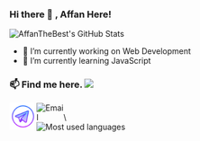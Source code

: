 ### Hi there 👋 , Affan Here!


![AffanTheBest's GitHub Stats](https://github-readme-stats.vercel.app/api?username=AffanTheBest&show_icons=true&theme=dracula&title_color=CDE545&count_private=true&icon_color=CDE545&hide=["issues"])

<p align="left"> </p>


- 🔭 I’m currently working on Web Development
- 🌱 I’m currently learning JavaScript

### 📫 Find me here. <img src="https://media.giphy.com/media/WUlplcMpOCEmTGBtBW/giphy.gif" width="30"> 
<div style="display-flex">
<a href="https://t.me/AffanTheBest"> <img align="left" width="48px" src="https://github.com/AffanTheBest/AffanTheBest/blob/main/telegram.svg" title="Telegram"/></a>
<a href="mailto:siddiquiaffan201@gmail.com"> <img align="left" width="48px" src="https://img.icons8.com/nolan/64/email.png" title="Email"/> </a><br>
</div>\

<div>
<img src="https://github-readme-stats.lostgirljourney.vercel.app/api/top-langs/?username=affanthebest&layout=compact&show_icons=true&theme=dracula&title_color=CDE545&count_private=true&icon_color=CDE545" alt="Most used languages">  
</div>
